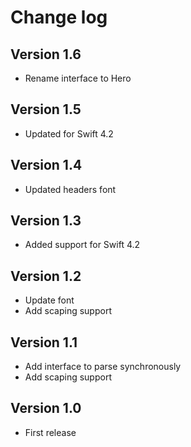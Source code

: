 # Change log

## Version 1.6

- Rename interface to Hero

## Version 1.5

- Updated for Swift 4.2

## Version 1.4

- Updated headers font

## Version 1.3

- Added support for Swift 4.2

## Version 1.2

- Update font
- Add scaping support

## Version 1.1

- Add interface to parse synchronously
- Add scaping support

## Version 1.0

- First release
